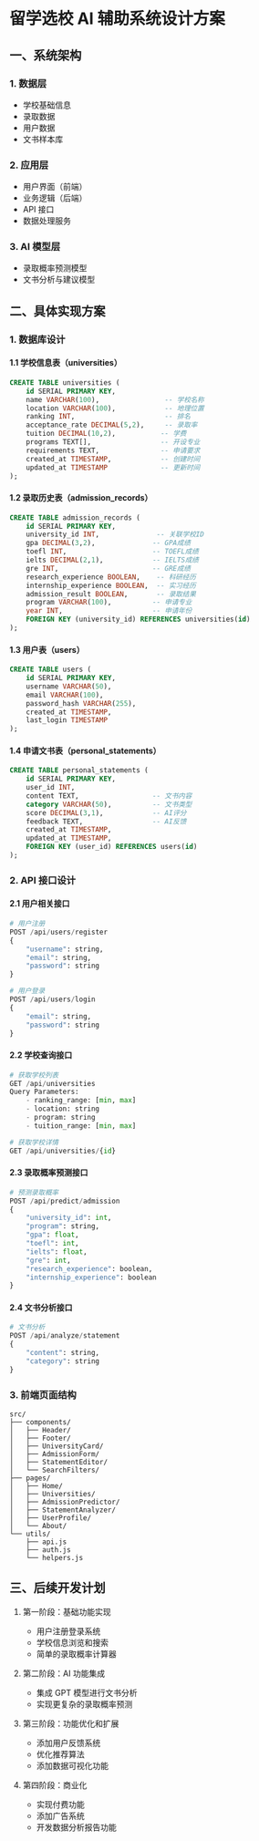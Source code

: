 # 留学选校 AI 辅助系统设计方案

## 一、系统架构

### 1. 数据层
- 学校基础信息
- 录取数据
- 用户数据
- 文书样本库

### 2. 应用层
- 用户界面（前端）
- 业务逻辑（后端）
- API 接口
- 数据处理服务

### 3. AI 模型层
- 录取概率预测模型
- 文书分析与建议模型

## 二、具体实现方案

### 1. 数据库设计

#### 1.1 学校信息表（universities）
```sql
CREATE TABLE universities (
    id SERIAL PRIMARY KEY,
    name VARCHAR(100),                -- 学校名称
    location VARCHAR(100),            -- 地理位置
    ranking INT,                      -- 排名
    acceptance_rate DECIMAL(5,2),     -- 录取率
    tuition DECIMAL(10,2),           -- 学费
    programs TEXT[],                 -- 开设专业
    requirements TEXT,               -- 申请要求
    created_at TIMESTAMP,            -- 创建时间
    updated_at TIMESTAMP             -- 更新时间
);
```

#### 1.2 录取历史表（admission_records）
```sql
CREATE TABLE admission_records (
    id SERIAL PRIMARY KEY,
    university_id INT,              -- 关联学校ID
    gpa DECIMAL(3,2),              -- GPA成绩
    toefl INT,                     -- TOEFL成绩
    ielts DECIMAL(2,1),            -- IELTS成绩
    gre INT,                       -- GRE成绩
    research_experience BOOLEAN,    -- 科研经历
    internship_experience BOOLEAN,  -- 实习经历
    admission_result BOOLEAN,       -- 录取结果
    program VARCHAR(100),          -- 申请专业
    year INT,                      -- 申请年份
    FOREIGN KEY (university_id) REFERENCES universities(id)
);
```

#### 1.3 用户表（users）
```sql
CREATE TABLE users (
    id SERIAL PRIMARY KEY,
    username VARCHAR(50),
    email VARCHAR(100),
    password_hash VARCHAR(255),
    created_at TIMESTAMP,
    last_login TIMESTAMP
);
```

#### 1.4 申请文书表（personal_statements）
```sql
CREATE TABLE personal_statements (
    id SERIAL PRIMARY KEY,
    user_id INT,
    content TEXT,                  -- 文书内容
    category VARCHAR(50),          -- 文书类型
    score DECIMAL(3,1),            -- AI评分
    feedback TEXT,                 -- AI反馈
    created_at TIMESTAMP,
    updated_at TIMESTAMP,
    FOREIGN KEY (user_id) REFERENCES users(id)
);
```

### 2. API 接口设计

#### 2.1 用户相关接口
```python
# 用户注册
POST /api/users/register
{
    "username": string,
    "email": string,
    "password": string
}

# 用户登录
POST /api/users/login
{
    "email": string,
    "password": string
}
```

#### 2.2 学校查询接口
```python
# 获取学校列表
GET /api/universities
Query Parameters:
    - ranking_range: [min, max]
    - location: string
    - program: string
    - tuition_range: [min, max]

# 获取学校详情
GET /api/universities/{id}
```

#### 2.3 录取概率预测接口
```python
# 预测录取概率
POST /api/predict/admission
{
    "university_id": int,
    "program": string,
    "gpa": float,
    "toefl": int,
    "ielts": float,
    "gre": int,
    "research_experience": boolean,
    "internship_experience": boolean
}
```

#### 2.4 文书分析接口
```python
# 文书分析
POST /api/analyze/statement
{
    "content": string,
    "category": string
}
```

### 3. 前端页面结构

```
src/
├── components/
│   ├── Header/
│   ├── Footer/
│   ├── UniversityCard/
│   ├── AdmissionForm/
│   ├── StatementEditor/
│   └── SearchFilters/
├── pages/
│   ├── Home/
│   ├── Universities/
│   ├── AdmissionPredictor/
│   ├── StatementAnalyzer/
│   ├── UserProfile/
│   └── About/
└── utils/
    ├── api.js
    ├── auth.js
    └── helpers.js
```

## 三、后续开发计划

1. 第一阶段：基础功能实现
   - 用户注册登录系统
   - 学校信息浏览和搜索
   - 简单的录取概率计算器

2. 第二阶段：AI 功能集成
   - 集成 GPT 模型进行文书分析
   - 实现更复杂的录取概率预测

3. 第三阶段：功能优化和扩展
   - 添加用户反馈系统
   - 优化推荐算法
   - 添加数据可视化功能

4. 第四阶段：商业化
   - 实现付费功能
   - 添加广告系统
   - 开发数据分析报告功能
